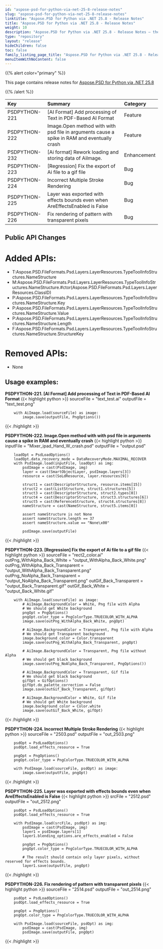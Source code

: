 ```yaml
---
id: "aspose-psd-for-python-via-net-25-8-release-notes"
slug: "aspose-psd-for-python-via-net-25-8-release-notes"
linktitle: "Aspose.PSD for Python via .NET 25.8 - Release Notes"
title: "Aspose.PSD for Python via .NET 25.8 - Release Notes"
weight: 10
description: "Aspose.PSD for Python via .NET 25.8 - Release Notes – the latest updates and fixes."
type: "repository"
layout: "release"
hideChildren: false
toc: false
family_listing_page_title: "Aspose.PSD for Python via .NET 25.8 - Release Notes"
menuItemWithNoContent: false
---
```


{{% alert color="primary" %}}

This page contains release notes for [Aspose.PSD for Python via .NET 25.8](https://pypi.org/project/aspose-psd/)

{{% /alert %}}

| **Key**       | **Summary**                                                                               | **Category** |
|:--------------|:--------------------------------------------------------------------------------------------|:-------------|
| PSDPYTHON-221 | [AI Format] Add processing of Text in PDF-Based AI Format                                   | Feature      |
| PSDPYTHON-222 | Image.Open method with with psd file in arguments cause a spike in RAM and eventually crash | Feature      |
| PSDPYTHON-232 | [Ai format] Rework loading and storing data of AiImage.                                     | Enhancement  |
| PSDPYTHON-223 | [Regression] Fix the export of Ai file to a gif file                                        | Bug          |
| PSDPYTHON-224 | Incorrect Multiple Stroke Rendering                                                         | Bug          |
| PSDPYTHON-225 | Layer was exported with effects bounds even when AreEffectsEnabled is False                 | Bug          |
| PSDPYTHON-226 | Fix rendering of pattern with transparent pixels                                            | Bug          |


## **Public API Changes**
# **Added APIs:**
- T:Aspose.PSD.FileFormats.Psd.Layers.LayerResources.TypeToolInfoStructures.NameStructure
- M:Aspose.PSD.FileFormats.Psd.Layers.LayerResources.TypeToolInfoStructures.NameStructure.#ctor(Aspose.PSD.FileFormats.Psd.Layers.LayerResources.ClassID)
- P:Aspose.PSD.FileFormats.Psd.Layers.LayerResources.TypeToolInfoStructures.NameStructure.Key
- P:Aspose.PSD.FileFormats.Psd.Layers.LayerResources.TypeToolInfoStructures.NameStructure.Value
- P:Aspose.PSD.FileFormats.Psd.Layers.LayerResources.TypeToolInfoStructures.NameStructure.Length
- F:Aspose.PSD.FileFormats.Psd.Layers.LayerResources.TypeToolInfoStructures.NameStructure.StructureKey

# **Removed APIs:**
- None

## **Usage examples:**

**PSDPYTHON-221. [AI Format] Add processing of Text in PDF-Based AI Format**
{{< highlight python >}}
        sourceFile = "text_test.ai"
        outputFile = "text_test.png"

        with AiImage.load(sourceFile) as image:
            image.save(outputFile, PngOptions())
{{< /highlight >}}

**PSDPYTHON-222. Image.Open method with with psd file in arguments cause a spike in RAM and eventually crash**
{{< highlight python >}}
        inputFile = "Mixer_ipad_Hand_W_crash.psd"
        outputFile = "output.psd"
		
        loadOpt = PsdLoadOptions()
        loadOpt.data_recovery_mode = DataRecoveryMode.MAXIMAL_RECOVER
        with PsdImage.load(inputFile, loadOpt) as img:
            psdImage = cast(PsdImage, img)
            layer = cast(SmartObjectLayer, psdImage.layers[3])
            resource = cast(SoLdResource, layer.resources[9])

            struct1 = cast(DescriptorStructure, resource.items[15])
            struct2 = cast(ListStructure, struct1.structures[5])
            struct3 = cast(DescriptorStructure, struct2.types[0])
            struct4 = cast(DescriptorStructure, struct3.structures[6])
            struct5 = cast(ReferenceStructure, struct4.structures[8])
            nameStructure = cast(NameStructure, struct5.items[0])

            assert nameStructure is not None
            assert nameStructure.length == 37
            assert nameStructure.value == "None\x00"

            psdImage.save(outputFile)
{{< /highlight >}}

**PSDPYTHON-223. [Regression] Fix the export of Ai file to a gif file**
{{< highlight python >}}
        sourceFile = "rect2_color.ai"
        outPng_WithAlpha_Back_White = "output_WithAlpha_Back_White.png"
        outPng_WithAlpha_Back_Transparent = "output_WithAlpha_Back_Transparent.png"
        outPng_NoAlpha_Back_Transparent = "output_NoAlpha_Back_Transparent.png"
        outGif_Back_Transparent = "output_Back_Transparent.gif"
        outGif_Back_White = "output_Back_White.gif"

        with AiImage.load(sourceFile) as image:
            # AiImage.BackgroundColor = White, Png file with Alpha
            # We should get White background
            pngOpt = PngOptions()
            pngOpt.color_type = PngColorType.TRUECOLOR_WITH_ALPHA
            image.save(outPng_WithAlpha_Back_White, pngOpt)

            # AiImage.BackgroundColor = Transparent, Png file with Alpha
            # We should get Transparent background
            image.background_color = Color.transparent
            image.save(outPng_WithAlpha_Back_Transparent, pngOpt)

            # AiImage.BackgroundColor = Transparent, Png file without Alpha
            # We should get black background
            image.save(outPng_NoAlpha_Back_Transparent, PngOptions())

            # AiImage.BackgroundColor = Transparent, Gif file
            # We should get black background
            gifOpt = GifOptions()
            gifOpt.do_palette_correction = False
            image.save(outGif_Back_Transparent, gifOpt)

            # AiImage.BackgroundColor = White, Gif file
            # We should get White background
            image.background_color = Color.white
            image.save(outGif_Back_White, gifOpt)
{{< /highlight >}}

**PSDPYTHON-224. Incorrect Multiple Stroke Rendering**
{{< highlight python >}}
        sourceFile = "2503.psd"
        outputFile = "out_2503.png"

        psdOpt = PsdLoadOptions()
        psdOpt.load_effects_resource = True

        pngOpt = PngOptions()
        pngOpt.color_type = PngColorType.TRUECOLOR_WITH_ALPHA

        with PsdImage.load(sourceFile, psdOpt) as image:
            image.save(outputFile, pngOpt)
{{< /highlight >}}

**PSDPYTHON-225. Layer was exported with effects bounds even when AreEffectsEnabled is False**
{{< highlight python >}}
        srcFile = "2512.psd"
        outputFile = "out_2512.png"

        psdOpt = PsdLoadOptions()
        psdOpt.load_effects_resource = True

        with PsdImage.load(srcFile, psdOpt) as img:
            psdImage = cast(PsdImage, img)
            layer1 = psdImage.layers[1]
            layer1.blending_options.are_effects_enabled = False

            pngOpt = PngOptions()
            pngOpt.color_type = PngColorType.TRUECOLOR_WITH_ALPHA

            # The result should contain only layer pixels, without reserved for effects bounds.
            layer1.save(outputFile, pngOpt)
{{< /highlight >}}

**PSDPYTHON-226. Fix rendering of pattern with transparent pixels**
{{< highlight python >}}
        sourceFile = "2514.psd"
        outputFile = "out_2514.png"

        psdOpt = PsdLoadOptions()
        psdOpt.load_effects_resource = True

        pngOpt = PngOptions()
        pngOpt.color_type = PngColorType.TRUECOLOR_WITH_ALPHA

        with PsdImage.load(sourceFile, psdOpt) as img:
            psdImage = cast(PsdImage, img)
            psdImage.save(outputFile, pngOpt)
{{< /highlight >}}